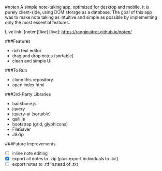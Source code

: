 #noten
A simple note-taking app, optimized for desktop and mobile. It is purely client-side, using DOM storage as a database. The goal of this app was to make note taking as intuitive and simple as possible by implementing only the most essential features.

Live link: [noten][live]
[live]: https://ranginuitrot.github.io/noten/

###Features
* rich text editor
* drag and drop notes (sortable)
* clean and simple UI

###To Run
* clone this repository
* open index.html

###3rd-Party Libraries
* backbone.js
* jquery
* jquery-ui (sortable)
* quill.js
* bootstrap (grid, glyphicons)
* FileSaver
* JSZip

###Future Improvements
- [ ] inline note editing
- [x] export all notes to .zip (plus export individuals to .txt)
- [ ] export notes to .rtf instead of .txt
